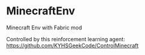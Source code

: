 # MinecraftEnv
Minecraft Env with Fabric mod

Controlled by this reinforcement learning agent: https://github.com/KYHSGeekCode/ControlMinecraft
